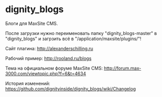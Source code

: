 dignity_blogs
=============

Блоги для MaxSite CMS.

После загрузки нужно переименовать папку "dignity_blogs-master" в "dignity_blogs" и загрзить всё в "/application/maxsite/plugins/"!

Сайт плагина: http://alexanderschilling.ru

Рабочий пример: http://rooland.ru/blogs

Тема на официальном форуме MaxSite CMS: http://forum.max-3000.com/viewtopic.php?f=6&t=4634

История изменений: https://github.com/dignityinside/dignity_blogs/wiki/Changelog
